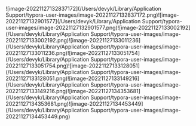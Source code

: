 ![image-20221127132837172](/Users/devyk/Library/Application Support/typora-user-images/image-20221127132837172.png)![image-20221127132901577](/Users/devyk/Library/Application Support/typora-user-images/image-20221127132901577.png)![image-20221127133002192](/Users/devyk/Library/Application Support/typora-user-images/image-20221127133002192.png)![image-20221127133011236](/Users/devyk/Library/Application Support/typora-user-images/image-20221127133011236.png)![image-20221127133051754](/Users/devyk/Library/Application Support/typora-user-images/image-20221127133051754.png)![image-20221127133128051](/Users/devyk/Library/Application Support/typora-user-images/image-20221127133128051.png)![image-20221127133149216](/Users/devyk/Library/Application Support/typora-user-images/image-20221127133149216.png)![image-20221127134353681](/Users/devyk/Library/Application Support/typora-user-images/image-20221127134353681.png)![image-20221127134453449](/Users/devyk/Library/Application Support/typora-user-images/image-20221127134453449.png)